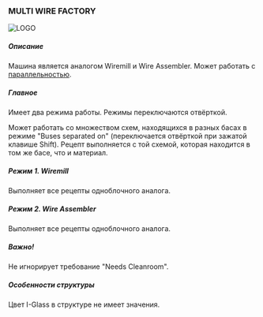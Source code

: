 ### MULTI WIRE FACTORY

![LOGO](https://gtimpact.space/media/gregtech/ParWire.png)

##### Описание

Машина является аналогом Wiremill и Wire Assembler. Может работать с [параллельностью](/wiki/mechanics#parallelism).

##### Главное

Имеет два режима работы. Режимы переключаются отвёрткой.

Может работать со множеством схем, находящихся в разных басах в режиме "Buses separated on" (переключается отвёрткой при зажатой клавише Shift). Рецепт выполняется с той схемой, которая находится в том же басе, что и материал.

##### Режим 1. Wiremill

Выполняет все рецепты одноблочного аналога.

##### Режим 2. Wire Assembler

Выполняет все рецепты одноблочного аналога.

##### Важно!

Не игнорирует требование "Needs Cleanroom".

##### Особенности структуры

Цвет I-Glass в структуре не имеет значения.
